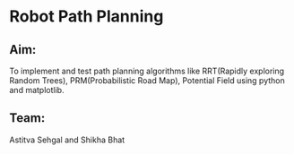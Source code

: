 # Robot Path Planning

## Aim:
To implement and test path planning algorithms like RRT(Rapidly exploring Random Trees), PRM(Probabilistic Road Map), Potential Field using python and matplotlib.

## Team:
Astitva Sehgal and Shikha Bhat
